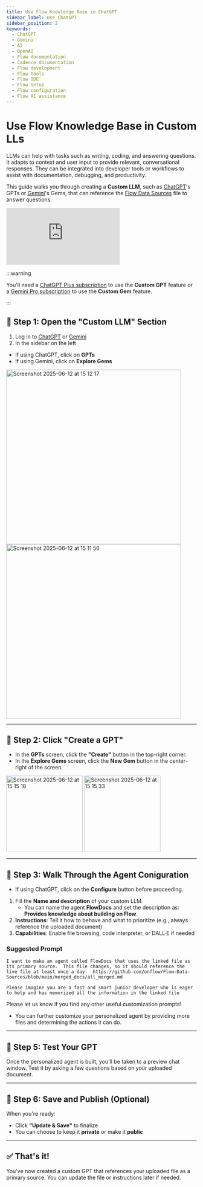 ```yaml
---
title: Use Flow Knowledge Base in ChatGPT
sidebar_label: Use ChatGPT
sidebar_position: 2
keywords:
  - ChatGPT
  - Gemini
  - AI
  - OpenAI
  - Flow documentation
  - Cadence documentation
  - Flow development
  - Flow tools
  - Flow IDE
  - Flow setup
  - Flow configuration
  - Flow AI assistance
---
```


# Use Flow Knowledge Base in Custom LLs

LLMs can help with tasks such as writing, coding, and answering questions. It adapts to context and user input to provide relevant, conversational responses. They can be integrated into developer tools or workflows to assist with documentation, debugging, and productivity.

This guide walks you through creating a **Custom LLM**, such as [ChatGPT]'s GPTs or [Gemini]'s Gems, that can reference the [Flow Data Sources] file to answer questions.

<div style={{ position: 'relative', paddingBottom: '56.25%', height: 0, overflow: 'hidden', maxWidth: '100%' }}>
  <iframe 
    style={{ position: 'absolute', top: 0, left: 0, width: '100%', height: '100%' }}
    src="https://www.youtube.com/embed/Lu6KrNvGthI" 
    title="YouTube video player" 
    frameborder="0" 
    allow="accelerometer; autoplay; clipboard-write; encrypted-media; gyroscope; picture-in-picture" 
    allowfullscreen
  ></iframe>
</div>

:::warning

You'll need a [ChatGPT Plus subscription] to use the **Custom GPT** feature or a [Gemini Pro subscription] to use the **Custom Gem** feature.

:::

## 📍 Step 1: Open the "Custom LLM" Section

1. Log in to [ChatGPT] or [Gemini]
2. In the sidebar on the left
  - If using ChatGPT, click on **GPTs**
  - If using Gemini, click on **Explore Gems**

<img width="462" alt="Screenshot 2025-06-12 at 15 12 17" src="https://github.com/user-attachments/assets/74513927-fea2-46e2-9602-43bd726f525c" />
<img width="462" alt="Screenshot 2025-06-12 at 15 11 56" src="https://github.com/user-attachments/assets/144dab4b-c0e9-4511-9af4-fccc282a97f7" />

---

## 📍 Step 2: Click "Create a GPT"

- In the **GPTs** screen, click the **"Create"** button in the top-right corner.
- In the **Explore Gems** screen, click the **New Gem** button in the center-right of the screen. 

<img width="202" alt="Screenshot 2025-06-12 at 15 15 18" src="https://github.com/user-attachments/assets/e7455803-6e8f-4d29-af33-2cde3f077696" />
<img width="202" alt="Screenshot 2025-06-12 at 15 15 33" src="https://github.com/user-attachments/assets/d22647a3-4a86-4f8e-b61a-9b7ebd6eea24" />


---

## 📍 Step 3: Walk Through the Agent Coniguration

- If using ChatGPT, click on the **Configure** button before proceeding.

1. Fill the **Name and description** of your custom LLM.
    - You can name the agent **FlowDocs** and set the description as: **Provides knowledge about building on Flow**.
3. **Instructions**: Tell it how to behave and what to prioritize (e.g., always reference the uploaded document)
4. **Capabilities**: Enable file browsing, code interpreter, or DALL·E if needed

### Suggested Prompt

```text
I want to make an agent called FlowDocs that uses the linked file as its primary source.  This file changes, so it should reference the live file at least once a day:  https://github.com/onflow/Flow-Data-Sources/blob/main/merged_docs/all_merged.md

Please imagine you are a fast and smart junior developer who is eager to help and has memorized all the information in the linked file
```

Please let us know if you find any other useful customization prompts!

- You can further customize your personalized agent by providing more files and determining the actions it can do.

---

## 📍 Step 5: Test Your GPT

Once the personalized agent is built, you'll be taken to a preview chat window. Test it by asking a few questions based on your uploaded document.

---

## 📍 Step 6: Save and Publish (Optional)

When you're ready:

- Click **"Update & Save"** to finalize
- You can choose to keep it **private** or make it **public**

---

## ✅ That's it!

You've now created a custom GPT that references your uploaded file as a primary source. You can update the file or instructions later if needed.

[ChatGPT]: https://chatgpt.com/
[Gemini]: https://gemini.google.com/app
[OpenAI]: https://openai.com/
[ChatGPT Plus subscription]: https://chat.openai.com
[Gemini Pro subscription]: https://gemini.google/subscriptions/
[Flow Data Sources]: ../flow-data-sources.md
[Flow Data Sources All Merged]: https://github.com/onflow/Flow-Data-Sources/blob/main/merged_docs/all_merged.md

